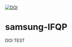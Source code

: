 [![DOI](https://zenodo.org/badge/263837539.svg)](https://zenodo.org/badge/latestdoi/263837539)

# samsung-IFQP

DOI TEST
